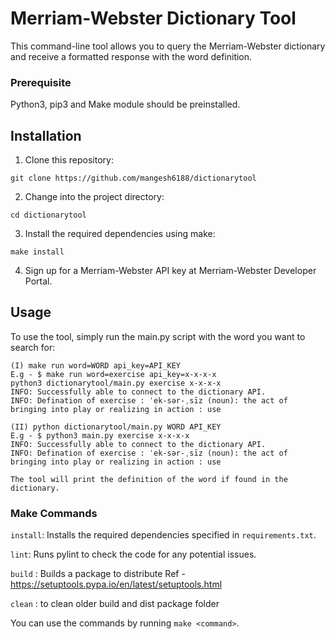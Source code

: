# Merriam-Webster Dictionary Tool

This command-line tool allows you to query the Merriam-Webster dictionary and receive a formatted response with the word definition.

### Prerequisite
Python3, pip3 and Make module should be preinstalled. 

## Installation

1. Clone this repository:

```
git clone https://github.com/mangesh6188/dictionarytool

```

2. Change into the project directory:
```
cd dictionarytool
```

3. Install the required dependencies using make:

```
make install
```

4. Sign up for a Merriam-Webster API key at Merriam-Webster Developer Portal.

## Usage
To use the tool, simply run the main.py script with the word you want to search for:

```
(I) make run word=WORD api_key=API_KEY
E.g - $ make run word=exercise api_key=x-x-x-x
python3 dictionarytool/main.py exercise x-x-x-x
INFO: Successfully able to connect to the dictionary API.
INFO: Defination of exercise : ˈek-sər-ˌsīz (noun): the act of bringing into play or realizing in action : use

(II) python dictionarytool/main.py WORD API_KEY
E.g - $ python3 main.py exercise x-x-x-x
INFO: Successfully able to connect to the dictionary API.
INFO: Defination of exercise : ˈek-sər-ˌsīz (noun): the act of bringing into play or realizing in action : use

The tool will print the definition of the word if found in the dictionary.
```

### Make Commands

`install`: Installs the required dependencies specified in `requirements.txt`.

`lint`: Runs pylint to check the code for any potential issues.

`build` : Builds a package to distribute
Ref - https://setuptools.pypa.io/en/latest/setuptools.html

`clean` : to clean older build and dist package folder


You can use the commands by running `make <command>`.
